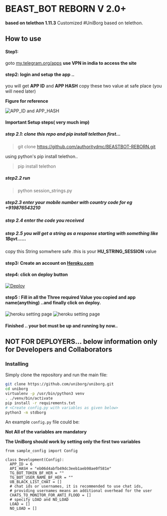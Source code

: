 # BEAST_BOT REBORN V 2.0+
**based on telethon 1.11.3**
Customized #UniBorg based on telethon.

## How to use

#### Step1: 

goto [my.telegram.org/apps](https://telegram.org/apps) **use VPN in india to access the site**


#### step2: login and setup the app ..


you will get **APP ID**  and **APP HASH** copy these two value at safe place (you will need later)

**Figure for reference**

![APP_ID and APP_HASH ](https://i.ibb.co/CwPdL7c/app-id-hash.jpg)

#### Important Setup steps( very much imp)

##### step 2.1: clone this repo and pip install telethon first...

> git clone https://github.com/authoritydmc/BEASTBOT-REBORN.git 


using python's pip install telethon.. 

> pip install telethon

##### step2.2 run 
> python session_strings.py

##### step2.3 enter your mobile number with country code for eg +919876543210

##### step 2.4 enter the code you received 

##### step 2.5 you will get a string as a response starting with something like 1Bqvt......

 copy this String somwhere safe .this is your **HU_STRING_SESSION** value

#### step3: Create an account on [Heroku.com](https://heroku.com)

#### step4: click on deploy button

[![Deploy](https://www.herokucdn.com/deploy/button.svg)](https://heroku.com/deploy)

#### step5 : Fill in all the Three required Value you copied and app name(anything) ..and finally click on deploy.



![heroku setting page ](https://i.ibb.co/B2RPWWn/heroku-setting.jpg)
![heroku setting page](https://i.ibb.co/YPFkpzR/heroku-settting2.jpg)

#### Finished .. your bot must be up and running by now..

## NOT FOR DEPLOYERS... below information only for Developers and Collaborators

### Installing


Simply clone the repository and run the main file:
```sh
git clone https://github.com/uniborg/uniborg.git
cd uniborg
virtualenv -p /usr/bin/python3 venv
. ./venv/bin/activate
pip install -r requirements.txt
# <Create config.py with variables as given below>
python3 -m stdborg
```

An example `config.py` file could be:

**Not All of the variables are mandatory**

__The UniBorg should work by setting only the first two variables__

```python3
from sample_config import Config

class Development(Config):
  APP_ID = 6
  API_HASH = "eb06d4abfb49dc3eeb1aeb98ae0f581e"
  TG_BOT_TOKEN_BF_HER = ""
  TG_BOT_USER_NAME_BF_HER = ""
  UB_BLACK_LIST_CHAT = []
  # chat ids or usernames, it is recommended to use chat ids,
  # providing usernames means an additional overhead for the user
  CHATS_TO_MONITOR_FOR_ANTI_FLOOD = []
  # specify LOAD and NO_LOAD
  LOAD = []
  NO_LOAD = []
```
